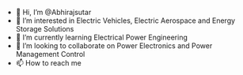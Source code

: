 - 👋 Hi, I’m @Abhirajsutar
- 👀 I’m interested in Electric Vehicles, Electric Aerospace and Energy Storage Solutions
- 🌱 I’m currently learning Electrical Power Engineering
- 💞️ I’m looking to collaborate on Power Electronics and Power Management Control
- 📫 How to reach me 

<!---
Abhirajsutar/Abhirajsutar is a ✨ special ✨ repository because its `README.md` (this file) appears on your GitHub profile.
You can click the Preview link to take a look at your changes.
--->
